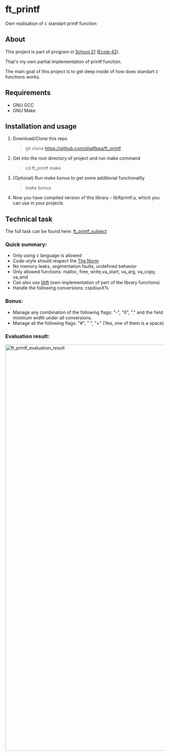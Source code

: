 # ft_printf

Own realisation of c standart printf function

## About

This project is part of program in [School 21](https://21-school.ru/) ([Ecole 42](42.fr)).

That's my own partial implementation of printf function.

The main goal of this project is to get deep inside of how
does standart c functions works.

## Requirements

- GNU GCC
- GNU Make

## Installation and usage

1. Download/Clone this repo

   > git clone https://github.com/shalfbea/ft_printf

2. Get into the root directory of project and run make command

   > cd ft_printf
   > make
3. (Optional) Run make bonus to get some additional functionality

   > make bonus

4. Now you have compiled version of this library - libftprintf.a, which you can use in your projects

## Technical task

The full task can be found here: [ft_printf_subject](https://github.com/shalfbea/ft_printf/blob/main/ft_printf_subject.pdf)

### Quick summary:

- Only using c language is allowed
- Code-style should respect the [The Norm](https://github.com/MagicHatJo/-42-Norm/blob/master/norme.en.pdf)
- No memory leaks, segmentation faults, undefined behavior
- Only allowed functions: malloc, free, write,va_start, va_arg, va_copy, va_end
- Can also use [libft](https://github.com/shalfbea/libft) (own implementation of part of the library functions)
- Handle the following conversions: cspdiuxX%

### Bonus:

- Manage any combination of the following flags: "-", "0", "." and the field minimum width under all conversions.
- Manage all the following flags: "#", " ", "+" (Yes, one of them is a space)

### Evaluation result:
<img width="1278" alt="ft_printf_evaluation_result" src="https://user-images.githubusercontent.com/92727363/187229317-4a8ae684-49f9-45d8-a8e1-831515810e6f.png">

